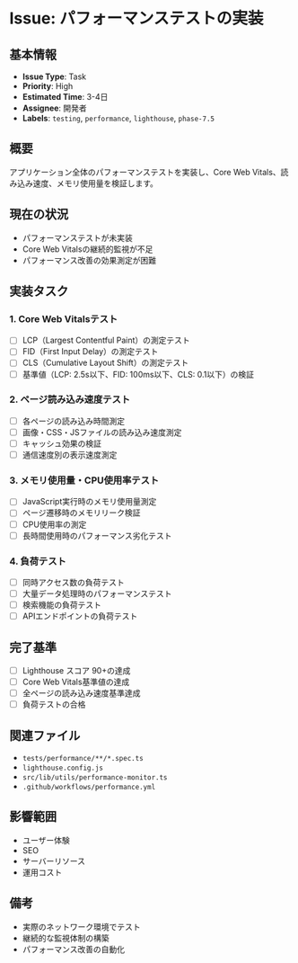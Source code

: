 # Issue: パフォーマンステストの実装

## 基本情報

- **Issue Type**: Task
- **Priority**: High
- **Estimated Time**: 3-4日
- **Assignee**: 開発者
- **Labels**: `testing`, `performance`, `lighthouse`, `phase-7.5`

## 概要

アプリケーション全体のパフォーマンステストを実装し、Core Web Vitals、読み込み速度、メモリ使用量を検証します。

## 現在の状況

- パフォーマンステストが未実装
- Core Web Vitalsの継続的監視が不足
- パフォーマンス改善の効果測定が困難

## 実装タスク

### 1. Core Web Vitalsテスト

- [ ] LCP（Largest Contentful Paint）の測定テスト
- [ ] FID（First Input Delay）の測定テスト
- [ ] CLS（Cumulative Layout Shift）の測定テスト
- [ ] 基準値（LCP: 2.5s以下、FID: 100ms以下、CLS: 0.1以下）の検証

### 2. ページ読み込み速度テスト

- [ ] 各ページの読み込み時間測定
- [ ] 画像・CSS・JSファイルの読み込み速度測定
- [ ] キャッシュ効果の検証
- [ ] 通信速度別の表示速度測定

### 3. メモリ使用量・CPU使用率テスト

- [ ] JavaScript実行時のメモリ使用量測定
- [ ] ページ遷移時のメモリリーク検証
- [ ] CPU使用率の測定
- [ ] 長時間使用時のパフォーマンス劣化テスト

### 4. 負荷テスト

- [ ] 同時アクセス数の負荷テスト
- [ ] 大量データ処理時のパフォーマンステスト
- [ ] 検索機能の負荷テスト
- [ ] APIエンドポイントの負荷テスト

## 完了基準

- [ ] Lighthouse スコア 90+の達成
- [ ] Core Web Vitals基準値の達成
- [ ] 全ページの読み込み速度基準達成
- [ ] 負荷テストの合格

## 関連ファイル

- `tests/performance/**/*.spec.ts`
- `lighthouse.config.js`
- `src/lib/utils/performance-monitor.ts`
- `.github/workflows/performance.yml`

## 影響範囲

- ユーザー体験
- SEO
- サーバーリソース
- 運用コスト

## 備考

- 実際のネットワーク環境でテスト
- 継続的な監視体制の構築
- パフォーマンス改善の自動化
